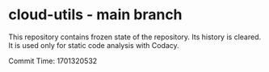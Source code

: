 # cloud-utils - main branch

This repository contains frozen state of the repository.
Its history is cleared. It is used only for static code
analysis with Codacy.

Commit Time: 1701320532